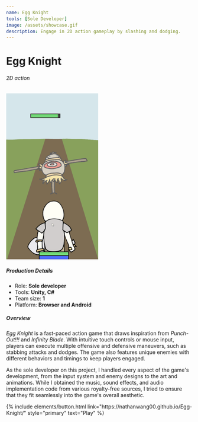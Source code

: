 ```yaml
---
name: Egg Knight
tools: [Sole Developer]
image: /assets/showcase.gif
description: Engage in 2D action gameplay by slashing and dodging.
---
```


# Egg Knight
###### 2D action

![gameplay](/assets/Capture.gif)

##### Production Details
+ Role: **Sole developer**
+ Tools: **Unity, C#**
+ Team size: **1**
+ Platform: **Browser and Android**


##### Overview
*Egg Knight* is a fast-paced action game that draws inspiration from *Punch-Out!!!* and *Infinity Blade*. With intuitive touch controls or mouse input, players can execute multiple offensive and defensive maneuvers, such as stabbing attacks and dodges. The game also features unique enemies with different behaviors and timings to keep players engaged.

As the sole developer on this project, I handled every aspect of the game's development, from the input system and enemy designs to the art and animations. While I obtained the music, sound effects, and audio implementation code from various royalty-free sources, I tried to ensure that they fit seamlessly into the game's overall aesthetic.

<!---
##### My Goals
+ Test my concept to prototyping capabilities within limited timespan
+ Gain more experience in other disciplines
+ Design an easy to pickup control scheme

Insert picture of dodging iteration here, also maybe 1 Touch RPG

##### Summary
Overall, one of my favorite projects. Working within the time constraints was tough, but I enjoyed doing the design for the combat and controls.
Also, throughout the project, I learned that I sometimes focus too much on the mechanics and technical design. While my main focus was on the gameplay, I should have put my effort into creating a more cohesive aesthetic.
--->


<p class="text-center">
{% include elements/button.html link="https://nathanwang00.github.io/Egg-Knight/" style="primary" text="Play" %}
</p>